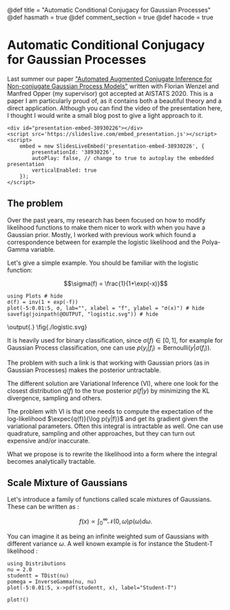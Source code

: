 @def title = "Automatic Conditional Conjugacy for Gaussian Processes"
@def hasmath = true
@def comment_section = true
@def hacode = true

# Automatic Conditional Conjugacy for Gaussian Processes

Last summer our paper ["Automated Augmented Conjugate Inference for Non-conjugate Gaussian Process Models"](https://arxiv.org/abs/2002.11451) written with Florian Wenzel and Manfred Opper (my supervisor) got accepted at AISTATS 2020.
This is a paper I am particularly proud of, as it contains both a beautiful theory and a direct application.
Although you can find the video of the presentation here, I thought I would write a small blog post to give a light approach to it.

~~~
<div id="presentation-embed-38930226"></div>
<script src='https://slideslive.com/embed_presentation.js'></script>
<script>
    embed = new SlidesLiveEmbed('presentation-embed-38930226', {
        presentationId: '38930226',
        autoPlay: false, // change to true to autoplay the embedded presentation
        verticalEnabled: true
    });
</script>
~~~

## The problem

Over the past years, my research has been focused on how to modify likelihood functions to make them nicer to work with when you have a Gaussian prior.
Mostly, I worked with previous work which found a correspondence between for example the logistic likelihood and the Polya-Gamma variable.

Let's give a simple example. You should be familiar with the logistic function:

$$\sigma(f) = \frac{1}{1+\exp(-x)}$$

```julia:.
using Plots # hide
σ(f) = inv(1 + exp(-f))
plot(-5:0.01:5, σ, lab="", xlabel = "f", ylabel = "σ(x)") # hide
savefig(joinpath(@OUTPUT, "logistic.svg")) # hide
```
\output{.}
\fig{./logistic.svg}

It is heavily used for binary classification, since $\sigma(f)\in [0, 1]$, for example for Gaussian Process classification, one can use $p(y_i|f_i) = \text{Bernoulli}(y|\sigma(f_i))$.

The problem with such a link is that working with Gaussian priors (as in Gaussian Processes) makes the posterior untractable.

The different solution are Variational Inference (VI), where one look for the closest distribution $q(f)$ to the true posterior $p(f|y)$ by minimizing the KL divergence, sampling and others.

The problem with VI is that one needs to compute the expectation of the log-likelihood $\expec{q(f)}{\log p(y|f)}$ and get its gradient given the variational parameters.
Often this integral is intractable as well.
One can use quadrature, sampling and other approaches, but they can turn out expensive and/or inaccurate.

What we propose is to rewrite the likelihood into a form where the integral becomes analytically tractable.

## Scale Mixture of Gaussians

Let's introduce a family of functions called scale mixtures of Gaussians.
These can be written as :

$$f(x) \propto \int_0^\infty\mathcal{N}(0, \omega)p(\omega)d\omega.$$

You can imagine it as being an infinite weighted sum of Gaussians with different variance $\omega$.
A well known example is for instance the Student-T likelihood :

```julia:.
using Distributions
nu = 2.0
studentt = TDist(nu)
pomega = InverseGamma(nu, nu)
plot(-5:0.01:5, x->pdf(studentt, x), label="Student-T")

plot!()
```